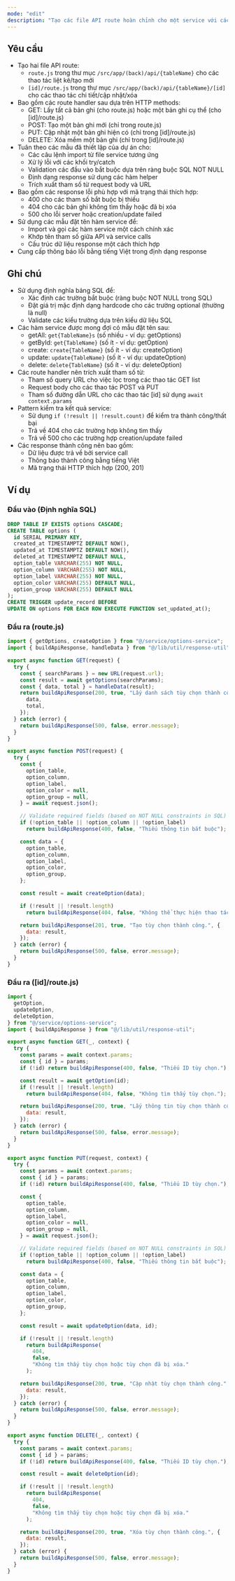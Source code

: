 ```yaml
---
mode: "edit"
description: "Tạo các file API route hoàn chỉnh cho một service với các thao tác CRUD dựa trên định nghĩa bảng SQL và module service."
---
```


## Yêu cầu

- Tạo hai file API route:
  - `route.js` trong thư mục `/src/app/(back)/api/{tableName}` cho các thao tác liệt kê/tạo mới
  - `[id]/route.js` trong thư mục `/src/app/(back)/api/{tableName}/[id]` cho các thao tác chi tiết/cập nhật/xóa
- Bao gồm các route handler sau dựa trên HTTP methods:
  - GET: Lấy tất cả bản ghi (cho route.js) hoặc một bản ghi cụ thể (cho [id]/route.js)
  - POST: Tạo một bản ghi mới (chỉ trong route.js)
  - PUT: Cập nhật một bản ghi hiện có (chỉ trong [id]/route.js)
  - DELETE: Xóa mềm một bản ghi (chỉ trong [id]/route.js)
- Tuân theo các mẫu đã thiết lập của dự án cho:
  - Các câu lệnh import từ file service tương ứng
  - Xử lý lỗi với các khối try/catch
  - Validation các đầu vào bắt buộc dựa trên ràng buộc SQL NOT NULL
  - Định dạng response sử dụng các hàm helper
  - Trích xuất tham số từ request body và URL
- Bao gồm các response lỗi phù hợp với mã trạng thái thích hợp:
  - 400 cho các tham số bắt buộc bị thiếu
  - 404 cho các bản ghi không tìm thấy hoặc đã bị xóa
  - 500 cho lỗi server hoặc creation/update failed
- Sử dụng các mẫu đặt tên hàm service để:
  - Import và gọi các hàm service một cách chính xác
  - Khớp tên tham số giữa API và service calls
  - Cấu trúc dữ liệu response một cách thích hợp
- Cung cấp thông báo lỗi bằng tiếng Việt trong định dạng response

## Ghi chú

- Sử dụng định nghĩa bảng SQL để:
  - Xác định các trường bắt buộc (ràng buộc NOT NULL trong SQL)
  - Đặt giá trị mặc định dạng hardcode cho các trường optional (thường là null)
  - Validate các kiểu trường dựa trên kiểu dữ liệu SQL
- Các hàm service được mong đợi có mẫu đặt tên sau:
  - getAll: `get{TableName}s` (số nhiều - ví dụ: getOptions)
  - getById: `get{TableName}` (số ít - ví dụ: getOption)
  - create: `create{TableName}` (số ít - ví dụ: createOption)
  - update: `update{TableName}` (số ít - ví dụ: updateOption)
  - delete: `delete{TableName}` (số ít - ví dụ: deleteOption)
- Các route handler nên trích xuất tham số từ:
  - Tham số query URL cho việc lọc trong các thao tác GET list
  - Request body cho các thao tác POST và PUT
  - Tham số đường dẫn URL cho các thao tác [id] sử dụng `await context.params`
- Pattern kiểm tra kết quả service:
  - Sử dụng `if (!result || !result.count)` để kiểm tra thành công/thất bại
  - Trả về 404 cho các trường hợp không tìm thấy
  - Trả về 500 cho các trường hợp creation/update failed
- Các response thành công nên bao gồm:
  - Dữ liệu được trả về bởi service call
  - Thông báo thành công bằng tiếng Việt
  - Mã trạng thái HTTP thích hợp (200, 201)

## Ví dụ

### Đầu vào (Định nghĩa SQL)

```sql
DROP TABLE IF EXISTS options CASCADE;
CREATE TABLE options (
  id SERIAL PRIMARY KEY,
  created_at TIMESTAMPTZ DEFAULT NOW(),
  updated_at TIMESTAMPTZ DEFAULT NOW(),
  deleted_at TIMESTAMPTZ DEFAULT NULL,
  option_table VARCHAR(255) NOT NULL,
  option_column VARCHAR(255) NOT NULL,
  option_label VARCHAR(255) NOT NULL,
  option_color VARCHAR(255) DEFAULT NULL,
  option_group VARCHAR(255) DEFAULT NULL
);
CREATE TRIGGER update_record BEFORE
UPDATE ON options FOR EACH ROW EXECUTE FUNCTION set_updated_at();
```

### Đầu ra (route.js)

```javascript
import { getOptions, createOption } from "@/service/options-service";
import { buildApiResponse, handleData } from "@/lib/util/response-util";

export async function GET(request) {
  try {
    const { searchParams } = new URL(request.url);
    const result = await getOptions(searchParams);
    const { data, total } = handleData(result);
    return buildApiResponse(200, true, "Lấy danh sách tùy chọn thành công", {
      data,
      total,
    });
  } catch (error) {
    return buildApiResponse(500, false, error.message);
  }
}

export async function POST(request) {
  try {
    const {
      option_table,
      option_column,
      option_label,
      option_color = null,
      option_group = null,
    } = await request.json();

    // Validate required fields (based on NOT NULL constraints in SQL)
    if (!option_table || !option_column || !option_label)
      return buildApiResponse(400, false, "Thiếu thông tin bắt buộc");

    const data = {
      option_table,
      option_column,
      option_label,
      option_color,
      option_group,
    };

    const result = await createOption(data);

    if (!result || !result.length)
      return buildApiResponse(404, false, "Không thể thực hiện thao tác.");

    return buildApiResponse(201, true, "Tạo tùy chọn thành công.", {
      data: result,
    });
  } catch (error) {
    return buildApiResponse(500, false, error.message);
  }
}
```

### Đầu ra ([id]/route.js)

```javascript
import {
  getOption,
  updateOption,
  deleteOption,
} from "@/service/options-service";
import { buildApiResponse } from "@/lib/util/response-util";

export async function GET(_, context) {
  try {
    const params = await context.params;
    const { id } = params;
    if (!id) return buildApiResponse(400, false, "Thiếu ID tùy chọn.");

    const result = await getOption(id);
    if (!result || !result.length)
      return buildApiResponse(404, false, "Không tìm thấy tùy chọn.");

    return buildApiResponse(200, true, "Lấy thông tin tùy chọn thành công.", {
      data: result,
    });
  } catch (error) {
    return buildApiResponse(500, false, error.message);
  }
}

export async function PUT(request, context) {
  try {
    const params = await context.params;
    const { id } = params;
    if (!id) return buildApiResponse(400, false, "Thiếu ID tùy chọn.");

    const {
      option_table,
      option_column,
      option_label,
      option_color = null,
      option_group = null,
    } = await request.json();

    // Validate required fields (based on NOT NULL constraints in SQL)
    if (!option_table || !option_column || !option_label)
      return buildApiResponse(400, false, "Thiếu thông tin bắt buộc");

    const data = {
      option_table,
      option_column,
      option_label,
      option_color,
      option_group,
    };

    const result = await updateOption(data, id);

    if (!result || !result.length)
      return buildApiResponse(
        404,
        false,
        "Không tìm thấy tùy chọn hoặc tùy chọn đã bị xóa."
      );

    return buildApiResponse(200, true, "Cập nhật tùy chọn thành công.", {
      data: result,
    });
  } catch (error) {
    return buildApiResponse(500, false, error.message);
  }
}

export async function DELETE(_, context) {
  try {
    const params = await context.params;
    const { id } = params;
    if (!id) return buildApiResponse(400, false, "Thiếu ID tùy chọn.");

    const result = await deleteOption(id);

    if (!result || !result.length)
      return buildApiResponse(
        404,
        false,
        "Không tìm thấy tùy chọn hoặc tùy chọn đã bị xóa."
      );

    return buildApiResponse(200, true, "Xóa tùy chọn thành công.", {
      data: result,
    });
  } catch (error) {
    return buildApiResponse(500, false, error.message);
  }
}
```
